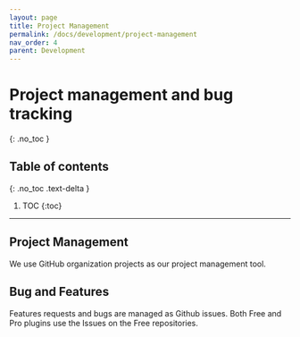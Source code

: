```yaml
---
layout: page
title: Project Management
permalink: /docs/development/project-management
nav_order: 4
parent: Development
---
```


# Project management and bug tracking
{: .no_toc }

## Table of contents
{: .no_toc .text-delta }

1. TOC
{:toc}

---

## Project Management

We use GitHub organization projects as our project management tool. 

## Bug and Features

Features requests and bugs are managed as Github issues.
Both Free and Pro plugins use the Issues on the Free repositories.
